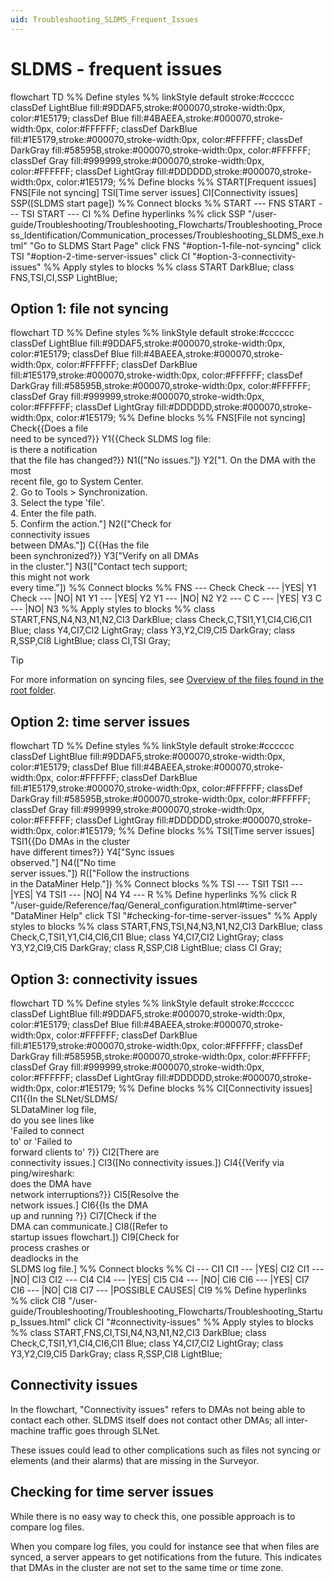 ```yaml
---
uid: Troubleshooting_SLDMS_Frequent_Issues
---
```


# SLDMS - frequent issues

<div class="mermaid">
flowchart TD
%% Define styles %%
linkStyle default stroke:#cccccc
classDef LightBlue fill:#9DDAF5,stroke:#000070,stroke-width:0px, color:#1E5179;
classDef Blue fill:#4BAEEA,stroke:#000070,stroke-width:0px, color:#FFFFFF;
classDef DarkBlue fill:#1E5179,stroke:#000070,stroke-width:0px, color:#FFFFFF;
classDef DarkGray fill:#58595B,stroke:#000070,stroke-width:0px, color:#FFFFFF;
classDef Gray fill:#999999,stroke:#000070,stroke-width:0px, color:#FFFFFF;
classDef LightGray fill:#DDDDDD,stroke:#000070,stroke-width:0px, color:#1E5179;
%% Define blocks %%
START[Frequent issues]
FNS[File not syncing]
TSI[Time server issues]
CI[Connectivity issues]
SSP([SLDMS start page])
%% Connect blocks %%
START --- FNS
START --- TSI
START --- CI
%% Define hyperlinks %%
click SSP "/user-guide/Troubleshooting/Troubleshooting_Flowcharts/Troubleshooting_Process_Identification/Communication_processes/Troubleshooting_SLDMS_exe.html" "Go to SLDMS Start Page"
click FNS "#option-1-file-not-syncing"
click TSI "#option-2-time-server-issues"
click CI "#option-3-connectivity-issues"
%% Apply styles to blocks %%
class START DarkBlue;
class FNS,TSI,CI,SSP LightBlue;

</div>

## Option 1: file not syncing

<div class="mermaid">
flowchart TD
%% Define styles %%
linkStyle default stroke:#cccccc
classDef LightBlue fill:#9DDAF5,stroke:#000070,stroke-width:0px, color:#1E5179;
classDef Blue fill:#4BAEEA,stroke:#000070,stroke-width:0px, color:#FFFFFF;
classDef DarkBlue fill:#1E5179,stroke:#000070,stroke-width:0px, color:#FFFFFF;
classDef DarkGray fill:#58595B,stroke:#000070,stroke-width:0px, color:#FFFFFF;
classDef Gray fill:#999999,stroke:#000070,stroke-width:0px, color:#FFFFFF;
classDef LightGray fill:#DDDDDD,stroke:#000070,stroke-width:0px, color:#1E5179;
%% Define blocks %%
FNS[File not syncing]
Check{{Does a file <br/>need to be synced?}}
Y1{{Check SLDMS log file: <br/> is there a notification <br/>that the file has changed?}}
N1(["No issues."])
Y2["1. On the DMA with the most <br>recent file, go to System Center.<br>2. Go to Tools > Synchronization.<br/>3. Select the type 'file'.<br/>4. Enter the file path.<br/>5. Confirm the action."]
N2(["Check for <br>connectivity issues <br>between DMAs."])
C{{Has the file <br>been synchronized?}}
Y3["Verify on all DMAs <br/>in the cluster."]
N3(["Contact tech support;<br/>this might not work <br>every time."])
%% Connect blocks %%
FNS --- Check
Check --- |YES| Y1
Check --- |NO| N1
Y1 --- |YES| Y2
Y1 --- |NO| N2
Y2 --- C
C --- |YES| Y3
C --- |NO| N3
%% Apply styles to blocks %%
class START,FNS,N4,N3,N1,N2,CI3 DarkBlue;
class Check,C,TSI1,Y1,CI4,CI6,CI1 Blue;
class Y4,CI7,CI2 LightGray;
class Y3,Y2,CI9,CI5 DarkGray;
class R,SSP,CI8 LightBlue;
class CI,TSI Gray;
</div>

> [!TIP]
> For more information on syncing files, see [Overview of the files found in the root folder](xref:Overview_of_the_files_found_in_the_root_folder).

## Option 2: time server issues

<div class="mermaid">
flowchart TD
%% Define styles %%
linkStyle default stroke:#cccccc
classDef LightBlue fill:#9DDAF5,stroke:#000070,stroke-width:0px, color:#1E5179;
classDef Blue fill:#4BAEEA,stroke:#000070,stroke-width:0px, color:#FFFFFF;
classDef DarkBlue fill:#1E5179,stroke:#000070,stroke-width:0px, color:#FFFFFF;
classDef DarkGray fill:#58595B,stroke:#000070,stroke-width:0px, color:#FFFFFF;
classDef Gray fill:#999999,stroke:#000070,stroke-width:0px, color:#FFFFFF;
classDef LightGray fill:#DDDDDD,stroke:#000070,stroke-width:0px, color:#1E5179;
%% Define blocks %%
TSI[Time server issues]
TSI1{{Do DMAs in the cluster <br/>have different times?}}
Y4["Sync issues <br>observed."]
N4(["No time <br>server issues."])
R(["Follow the instructions<br>in the DataMiner Help."])
%% Connect blocks %%
TSI --- TSI1
TSI1 --- |YES| Y4
TSI1 --- |NO| N4
Y4 --- R
%% Define hyperlinks %%
click R "/user-guide/Reference/faq/General_configuration.html#time-server" "DataMiner Help"
click TSI "#checking-for-time-server-issues"
%% Apply styles to blocks %%
class START,FNS,TSI,N4,N3,N1,N2,CI3 DarkBlue;
class Check,C,TSI1,Y1,CI4,CI6,CI1 Blue;
class Y4,CI7,CI2 LightGray;
class Y3,Y2,CI9,CI5 DarkGray;
class R,SSP,CI8 LightBlue;
class CI Gray;
</div>

## Option 3: connectivity issues

<div class="mermaid">
flowchart TD
%% Define styles %%
linkStyle default stroke:#cccccc
classDef LightBlue fill:#9DDAF5,stroke:#000070,stroke-width:0px, color:#1E5179;
classDef Blue fill:#4BAEEA,stroke:#000070,stroke-width:0px, color:#FFFFFF;
classDef DarkBlue fill:#1E5179,stroke:#000070,stroke-width:0px, color:#FFFFFF;
classDef DarkGray fill:#58595B,stroke:#000070,stroke-width:0px, color:#FFFFFF;
classDef Gray fill:#999999,stroke:#000070,stroke-width:0px, color:#FFFFFF;
classDef LightGray fill:#DDDDDD,stroke:#000070,stroke-width:0px, color:#1E5179;
%% Define blocks %%
CI[Connectivity issues]
CI1{{In the SLNet/SLDMS/<br>SLDataMiner log file, <br>do you see lines like <br>'Failed to connect <br>to' or 'Failed to <br>forward clients to' ?}}
CI2[There are <br>connectivity issues.]
CI3([No connectivity issues.])
CI4{{Verify via ping/wireshark: <br>does the DMA have <br>network interruptions?}}
CI5[Resolve the <br>network issues.]
CI6{{Is the DMA <br>up and running ?}}
CI7[Check if the <br>DMA can communicate.]
CI8([Refer to <br>startup issues flowchart.])
CI9[Check for <br>process crashes or <br>deadlocks in the <br>SLDMS log file.]
%% Connect blocks %%
CI --- CI1
CI1 --- |YES| CI2
CI1 --- |NO| CI3
CI2 --- CI4
CI4 --- |YES| CI5
CI4 --- |NO| CI6
CI6 --- |YES| CI7
CI6 --- |NO| CI8
CI7 --- |POSSIBLE CAUSES| CI9
%% Define hyperlinks %%
click CI8 "/user-guide/Troubleshooting/Troubleshooting_Flowcharts/Troubleshooting_Startup_Issues.html"
click CI "#connectivity-issues"
%% Apply styles to blocks %%
class START,FNS,CI,TSI,N4,N3,N1,N2,CI3 DarkBlue;
class Check,C,TSI1,Y1,CI4,CI6,CI1 Blue;
class Y4,CI7,CI2 LightGray;
class Y3,Y2,CI9,CI5 DarkGray;
class R,SSP,CI8 LightBlue;
</div>

## Connectivity issues

In the flowchart, "Connectivity issues" refers to DMAs not being able to contact each other. SLDMS itself does not contact other DMAs; all inter-machine traffic goes through SLNet.

These issues could lead to other complications such as files not syncing or elements (and their alarms) that are missing in the Surveyor.

## Checking for time server issues

While there is no easy way to check this, one possible approach is to compare log files.

When you compare log files, you could for instance see that when files are synced, a server appears to get notifications from the future. This indicates that DMAs in the cluster are not set to the same time or time zone.
